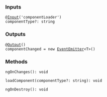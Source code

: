



### Inputs

<pre><code>@<a href="https://angular.io/api/core/Input">Input</a>('componentLoader')
componentType?: string</code></pre>





### Outputs

<pre><code>@<a href="https://angular.io/api/core/Output">Output</a>()
componentChanged = new <a href="https://angular.io/api/core/EventEmitter">EventEmitter</a>&lt;T&gt;()</code></pre>









### Methods

<pre><code>ngOnChanges(): void</code></pre>

<pre><code>loadComponent(componentType?: string): void</code></pre>

<pre><code>ngOnDestroy(): void</code></pre>



